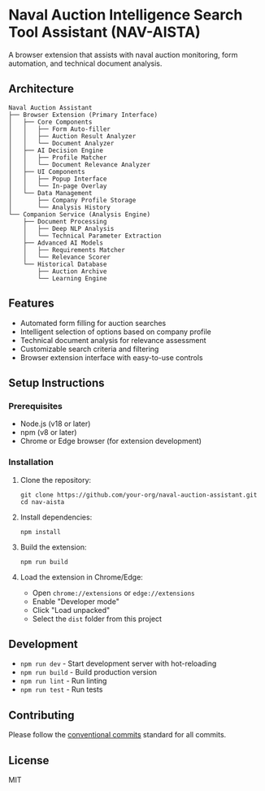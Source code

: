 # Naval Auction Intelligence Search Tool Assistant (NAV-AISTA)

A browser extension that assists with naval auction monitoring, form automation, and technical document analysis.

## Architecture

```
Naval Auction Assistant
├── Browser Extension (Primary Interface)
│   ├── Core Components
│   │   ├── Form Auto-filler
│   │   ├── Auction Result Analyzer
│   │   └── Document Analyzer
│   ├── AI Decision Engine
│   │   ├── Profile Matcher
│   │   └── Document Relevance Analyzer
│   ├── UI Components
│   │   ├── Popup Interface
│   │   └── In-page Overlay
│   └── Data Management
│       ├── Company Profile Storage
│       └── Analysis History
└── Companion Service (Analysis Engine)
    ├── Document Processing
    │   ├── Deep NLP Analysis
    │   └── Technical Parameter Extraction
    ├── Advanced AI Models
    │   ├── Requirements Matcher
    │   └── Relevance Scorer
    └── Historical Database
        ├── Auction Archive
        └── Learning Engine
```

## Features

- Automated form filling for auction searches
- Intelligent selection of options based on company profile
- Technical document analysis for relevance assessment
- Customizable search criteria and filtering
- Browser extension interface with easy-to-use controls

## Setup Instructions

### Prerequisites

- Node.js (v18 or later)
- npm (v8 or later)
- Chrome or Edge browser (for extension development)

### Installation

1. Clone the repository:

   ```
   git clone https://github.com/your-org/naval-auction-assistant.git
   cd nav-aista
   ```

2. Install dependencies:

   ```
   npm install
   ```

3. Build the extension:

   ```
   npm run build
   ```

4. Load the extension in Chrome/Edge:
   - Open `chrome://extensions` or `edge://extensions`
   - Enable "Developer mode"
   - Click "Load unpacked"
   - Select the `dist` folder from this project

## Development

- `npm run dev` - Start development server with hot-reloading
- `npm run build` - Build production version
- `npm run lint` - Run linting
- `npm run test` - Run tests

## Contributing

Please follow the [conventional commits](https://www.conventionalcommits.org/) standard for all commits.

## License

MIT
